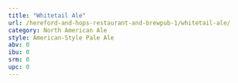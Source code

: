 ```yaml
---
title: "Whitetail Ale"
url: /hereford-and-hops-restaurant-and-brewpub-1/whitetail-ale/
category: North American Ale
style: American-Style Pale Ale
abv: 0
ibu: 0
srm: 0
upc: 0
---
```


